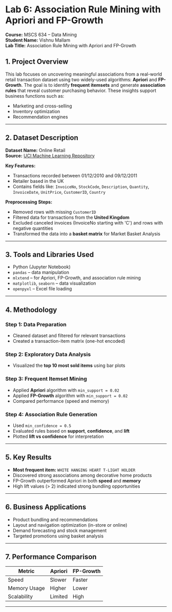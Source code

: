 # Lab 6: Association Rule Mining with Apriori and FP-Growth

**Course:** MSCS 634 – Data Mining  
**Student Name:** Vishnu Mallam  
**Lab Title:** Association Rule Mining with Apriori and FP-Growth  

## 1. Project Overview
This lab focuses on uncovering meaningful associations from a real-world retail transaction dataset using two widely-used algorithms: **Apriori** and **FP-Growth**. The goal is to identify **frequent itemsets** and generate **association rules** that reveal customer purchasing behavior. These insights support business functions such as:

- Marketing and cross-selling
- Inventory optimization
- Recommendation engines

---

## 2. Dataset Description
**Dataset Name:** Online Retail  
**Source:** [UCI Machine Learning Repository](https://archive.ics.uci.edu/ml/datasets/Online+Retail)  

**Key Features:**

- Transactions recorded between 01/12/2010 and 09/12/2011
- Retailer based in the UK
- Contains fields like: `InvoiceNo`, `StockCode`, `Description`, `Quantity`, `InvoiceDate`, `UnitPrice`, `CustomerID`, `Country`

**Preprocessing Steps:**

- Removed rows with missing `CustomerID`
- Filtered data for transactions from the **United Kingdom**
- Excluded canceled invoices (InvoiceNo starting with 'C') and rows with negative quantities
- Transformed the data into a **basket matrix** for Market Basket Analysis

---

## 3. Tools and Libraries Used

- Python (Jupyter Notebook)
- `pandas` – data manipulation
- `mlxtend` – for Apriori, FP-Growth, and association rule mining
- `matplotlib`, `seaborn` – data visualization
- `openpyxl` – Excel file loading

---

## 4. Methodology

### Step 1: Data Preparation
- Cleaned dataset and filtered for relevant transactions
- Created a transaction-item matrix (one-hot encoded)

### Step 2: Exploratory Data Analysis
- Visualized the **top 10 most sold items** using bar plots

### Step 3: Frequent Itemset Mining
- Applied **Apriori** algorithm with `min_support = 0.02`
- Applied **FP-Growth** algorithm with `min_support = 0.02`
- Compared performance (speed and memory)

### Step 4: Association Rule Generation
- Used `min_confidence = 0.5`
- Evaluated rules based on **support**, **confidence**, and **lift**
- Plotted **lift vs confidence** for interpretation

---

## 5. Key Results

- **Most frequent item:** `WHITE HANGING HEART T-LIGHT HOLDER`
- Discovered strong associations among decorative home products
- FP-Growth outperformed Apriori in both **speed** and **memory**
- High lift values (> 2) indicated strong bundling opportunities

---

## 6. Business Applications

- Product bundling and recommendations
- Layout and navigation optimization (in-store or online)
- Demand forecasting and stock management
- Targeted promotions using basket analysis

---

## 7. Performance Comparison

| Metric         | Apriori     | FP-Growth  |
|----------------|-------------|------------|
| Speed          | Slower      | Faster     |
| Memory Usage   | Higher      | Lower      |
| Scalability    | Limited     | High       |

---

